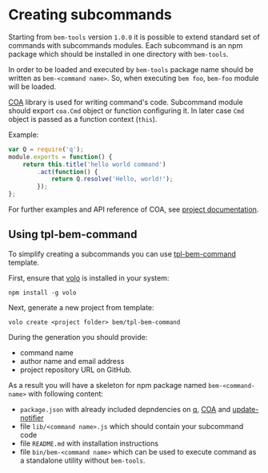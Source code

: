 # Creating subcommands

Starting from `bem-tools` version `1.0.0` it is possible to extend standard set of commands with subcommands modules.
Each subcommand is an npm package which should be installed in one directory with `bem-tools`.

In order to be loaded and executed by `bem-tools` package name should be written as
`bem-<command name>`. So, when executing `bem foo`, `bem-foo` module will be loaded.

[COA](https://github.com/veged/coa) library is used for writing command's code. Subcommand module should
export `coa.Cmd` object or function configuring it. In later case `Cmd` object is passed as a function
context (`this`).

Example:

```javascript
var Q = require('q');
module.exports = function() {
    return this.title('hello world command')
        .act(function() {
            return Q.resolve('Hello, world!');
        });
};
```

For further examples and API reference of COA, see
[project documentation](https://github.com/veged/coa/blob/master/README.md).

## Using tpl-bem-command

To simplify creating a subcommands you can use [tpl-bem-command](https://github.com/bem/tpl-bem-command)
template.

First, ensure that [volo](http://volojs.org/) is installed in your system:

    npm install -g volo

Next, generate a new project from template:

    volo create <project folder> bem/tpl-bem-command

During the generation you should provide:

* command name
* author name and email address
* project repository URL on GitHub.

As a result you will have a skeleton for npm package named `bem-<command-name>` with
following content:

* `package.json` with already included depndencies on [q](https://github.com/kriskowal/q),
    [COA](https://github.com/veged/coa) and [update-notifier](https://github.com/yeoman/update-notifier/)
* file `lib/<command name>.js` which should contain your subcommand code
* file `README.md` with installation instructions
* file `bin/bem-<command name>` which can be used to execute command as a standalone utility without `bem-tools`.
